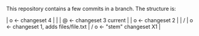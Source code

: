 This repository contains a few commits in a branch.
The structure is:

|  o <- changeset 4
|  |
|  @ <- changeset 3 current
|  |  o <- changeset 2
|  | /
|  o  <- changeset 1, adds files/file.txt
| /
o <- "stem" changeset X1
|
